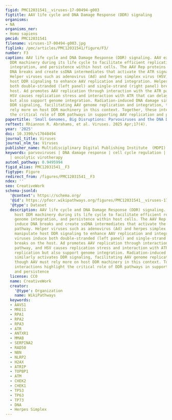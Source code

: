 ```yaml
---
figid: PMC12031541__viruses-17-00494-g003
figtitle: AAV life cycle and DNA Damage Response (DDR) signaling
organisms:
- NA
organisms_ner:
- Homo sapiens
pmcid: PMC12031541
filename: viruses-17-00494-g003.jpg
figlink: /pmc/articles/PMC12031541/figure/F3/
number: F3
caption: AAV life cycle and DNA Damage Response (DDR) signaling. AAV exploits host
  DDR machinery during its life cycle to facilitate efficient replication, genome
  integration, and persistence within host cells. The AAV Rep proteins Rep68/78 induce
  DNA breaks and create ssDNA intermediates that activate the ATR signaling pathway.
  Helper viruses such as adenovirus (Ad) and herpes simplex virus (HSV) manipulate
  host DDR signaling to enhance AAV replication and integration. Helper viruses induce
  both double-stranded (left panel) and single-strand (right panel) breaks on the
  host. Ad promotes AAV replication through interaction with the ATR pathway, and
  HSV causes replication stress and interaction with ATR that can delay replication
  but also support genome integration. Radiation-induced DNA damage similarly activates
  DDR signaling, facilitating AAV genome replication and integration, though AAV must
  rely more on host DDR machinery in this context. Together, these interactions highlight
  the critical role of DDR pathways in supporting AAV replication and persistence
papertitle: 'Small Genomes, Big Disruptions: Parvoviruses and the DNA Damage Response'
reftext: Rhiannon R. Abrahams, et al. Viruses. 2025 Apr;17(4).
year: '2025'
doi: 10.3390/v17040494
journal_title: Viruses
journal_nlm_ta: Viruses
publisher_name: Multidisciplinary Digital Publishing Institute  (MDPI)
keywords: parvoviruses | DNA damage response | cell cycle regulation | gene therapy
  | oncolytic virotherapy
automl_pathway: 0.9495994
figid_alias: PMC12031541__F3
figtype: Figure
redirect_from: /figures/PMC12031541__F3
ndex: ''
seo: CreativeWork
schema-jsonld:
  '@context': https://schema.org/
  '@id': https://pfocr.wikipathways.org/figures/PMC12031541__viruses-17-00494-g003.html
  '@type': Dataset
  description: AAV life cycle and DNA Damage Response (DDR) signaling. AAV exploits
    host DDR machinery during its life cycle to facilitate efficient replication,
    genome integration, and persistence within host cells. The AAV Rep proteins Rep68/78
    induce DNA breaks and create ssDNA intermediates that activate the ATR signaling
    pathway. Helper viruses such as adenovirus (Ad) and herpes simplex virus (HSV)
    manipulate host DDR signaling to enhance AAV replication and integration. Helper
    viruses induce both double-stranded (left panel) and single-strand (right panel)
    breaks on the host. Ad promotes AAV replication through interaction with the ATR
    pathway, and HSV causes replication stress and interaction with ATR that can delay
    replication but also support genome integration. Radiation-induced DNA damage
    similarly activates DDR signaling, facilitating AAV genome replication and integration,
    though AAV must rely more on host DDR machinery in this context. Together, these
    interactions highlight the critical role of DDR pathways in supporting AAV replication
    and persistence
  license: CC0
  name: CreativeWork
  creator:
    '@type': Organization
    name: WikiPathways
  keywords:
  - AAVS1
  - MRE11
  - RPA1
  - RPA2
  - RPA3
  - ATR
  - ANTXR1
  - MMAB
  - SERPINA2
  - RAD50
  - NBN
  - NLRP2
  - H2AX
  - ATRIP
  - TOPBP1
  - ATM
  - CHEK2
  - CHEK1
  - TP53
  - TP63
  - TP73
  - DNA
  - Herpes Simplex
---
```

